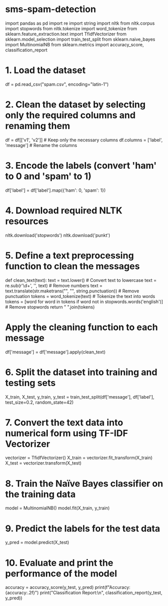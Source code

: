 # sms-spam-detection
import pandas as pd
import re
import string
import nltk
from nltk.corpus import stopwords
from nltk.tokenize import word_tokenize
from sklearn.feature_extraction.text import TfidfVectorizer
from sklearn.model_selection import train_test_split
from sklearn.naive_bayes import MultinomialNB
from sklearn.metrics import accuracy_score, classification_report

# 1. Load the dataset
df = pd.read_csv("spam.csv", encoding="latin-1")

# 2. Clean the dataset by selecting only the required columns and renaming them
df = df[['v1', 'v2']]  # Keep only the necessary columns
df.columns = ['label', 'message']  # Rename the columns

# 3. Encode the labels (convert 'ham' to 0 and 'spam' to 1)
df['label'] = df['label'].map({'ham': 0, 'spam': 1})

# 4. Download required NLTK resources
nltk.download('stopwords')
nltk.download('punkt')

# 5. Define a text preprocessing function to clean the messages
def clean_text(text):
    text = text.lower()  # Convert text to lowercase
    text = re.sub(r'\d+', '', text)  # Remove numbers
    text = text.translate(str.maketrans("", "", string.punctuation))  # Remove punctuation
    tokens = word_tokenize(text)  # Tokenize the text into words
    tokens = [word for word in tokens if word not in stopwords.words('english')]  # Remove stopwords
    return " ".join(tokens)

# Apply the cleaning function to each message
df['message'] = df['message'].apply(clean_text)

# 6. Split the dataset into training and testing sets
X_train, X_test, y_train, y_test = train_test_split(df['message'], df['label'], test_size=0.2, random_state=42)

# 7. Convert the text data into numerical form using TF-IDF Vectorizer
vectorizer = TfidfVectorizer()
X_train = vectorizer.fit_transform(X_train)
X_test = vectorizer.transform(X_test)

# 8. Train the Naïve Bayes classifier on the training data
model = MultinomialNB()
model.fit(X_train, y_train)

# 9. Predict the labels for the test data
y_pred = model.predict(X_test)

# 10. Evaluate and print the performance of the model
accuracy = accuracy_score(y_test, y_pred)
print(f"Accuracy: {accuracy:.2f}")
print("Classification Report:\n", classification_report(y_test, y_pred))

